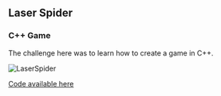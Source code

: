 ## Laser Spider
### C++ Game

The challenge here was to learn how to create a game in C++.

![LaserSpider](https://user-images.githubusercontent.com/71826144/168497306-88723a9b-04a8-4ff9-9131-2164cba8fc29.JPG)

[Code available here](https://github.com/MCookAAI/LaserSpider)
